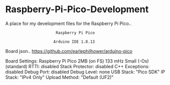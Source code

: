 # Raspberry-Pi-Pico-Development
A place for my development files for the Raspberry Pi Pico..

                          Raspberry Pi Pico
                          
                         Arduino IDE 1.8.13
                         

  Board json..
  https://github.com/earlephilhower/arduino-pico

  Board Settings:
  Raspberry Pi Pico
  2MB (on FS)
  133 mHz
  Small (-Os) (standard)
  RTTI: disabled
  Stack Protector: disabled
  C++ Exceptions: disabled
  Debug Port: disabled
  Debug Level: none
  USB Stack: "Pico SDK"
  IP Stack: "IPv4 Only"
  Upload Method: "Default (UF2)"

